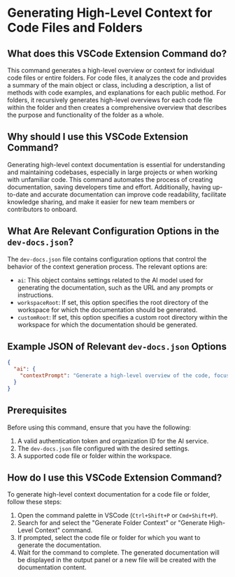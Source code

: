 # Generating High-Level Context for Code Files and Folders

## What does this VSCode Extension Command do?

This command generates a high-level overview or context for individual code files or entire folders. For code files, it analyzes the code and provides a summary of the main object or class, including a description, a list of methods with code examples, and explanations for each public method. For folders, it recursively generates high-level overviews for each code file within the folder and then creates a comprehensive overview that describes the purpose and functionality of the folder as a whole.

## Why should I use this VSCode Extension Command?

Generating high-level context documentation is essential for understanding and maintaining codebases, especially in large projects or when working with unfamiliar code. This command automates the process of creating documentation, saving developers time and effort. Additionally, having up-to-date and accurate documentation can improve code readability, facilitate knowledge sharing, and make it easier for new team members or contributors to onboard.

## What Are Relevant Configuration Options in the `dev-docs.json`?

The `dev-docs.json` file contains configuration options that control the behavior of the context generation process. The relevant options are:

- `ai`: This object contains settings related to the AI model used for generating the documentation, such as the URL and any prompts or instructions.
- `workspaceRoot`: If set, this option specifies the root directory of the workspace for which the documentation should be generated.
- `customRoot`: If set, this option specifies a custom root directory within the workspace for which the documentation should be generated.

## Example JSON of Relevant `dev-docs.json` Options

```json
{
  "ai": {
    "contextPrompt": "Generate a high-level overview of the code, focusing on the main functionality and data structures."
  }
}
```

## Prerequisites

Before using this command, ensure that you have the following:

1. A valid authentication token and organization ID for the AI service.
2. The `dev-docs.json` file configured with the desired settings.
3. A supported code file or folder within the workspace.

## How do I use this VSCode Extension Command?

To generate high-level context documentation for a code file or folder, follow these steps:

1. Open the command palette in VSCode (`Ctrl+Shift+P` or `Cmd+Shift+P`).
2. Search for and select the "Generate Folder Context" or "Generate High-Level Context" command.
3. If prompted, select the code file or folder for which you want to generate the documentation.
4. Wait for the command to complete. The generated documentation will be displayed in the output panel or a new file will be created with the documentation content.
  
  